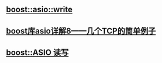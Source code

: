 ## [boost::asio::write](https://stackoverflow.com/questions/29604580/boostasio-write-lock)
## [](http://charette.no-ip.com:81/programming/doxygen/boost/group__write.html#ga760c4a3df03b2e49c9cdbdffaa57ef07)
## [boost库asio详解8——几个TCP的简单例子](https://www.cnblogs.com/findumars/p/7257505.html)
## [boost::ASIO 读写](https://blog.csdn.net/qq1987924/article/details/7906442)
